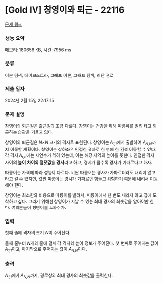 # [Gold IV] 창영이와 퇴근 - 22116 

[문제 링크](https://www.acmicpc.net/problem/22116) 

### 성능 요약

메모리: 180656 KB, 시간: 7956 ms

### 분류

이분 탐색, 데이크스트라, 그래프 이론, 그래프 탐색, 최단 경로

### 제출 일자

2024년 2월 15일 22:17:15

### 문제 설명

<p>창영이의 퇴근길은 출근길과 조금 다르다. 창영이는 건강을 위해 따릉이를 빌려 타고 퇴근하는 습관을 기르고 있다.</p>

<p>창영이의 퇴근길은 <em>N</em>×<em>N</em> 크기의 격자로 표현된다. 창영이는 <em>A<sub>1,1</sub></em>에서 출발하여 <em>A<sub>N,N</sub></em>까지 이동할 계획이다. 창영이는 상하좌우 인접한 격자로 한 번에 한 칸씩 이동할 수 있다. 각 격자 <em>A<sub>r,c</sub></em>에는 자연수가 적혀 있는데, 이는 해당 지역의 높이를 뜻한다. 인접한 격자 사이의 <strong>높이 차이의 절댓값</strong>을 <strong>경사</strong>라고 하고, 경사가 클수록 경사가 가파르다고 하자.</p>

<p>따릉이는 가격에 따라 성능이 다르다. 비싼 따릉이는 경사가 가파르더라도 내리지 않고 타고 갈 수 있지만, 값싼 따릉이는 경사가 가파르면 힘들고 위험하기 때문에 내려서 이동해야 한다.</p>

<p>창영이는 최소한의 비용으로 따릉이를 빌려서, 따릉이에서 한 번도 내리지 않고 집에 도착하고 싶다. 그러기 위해선 창영이가 지날 수 있는 최대 경사의 최솟값을 알아야만 한다. 여러분들이 창영이를 도와주자.</p>

### 입력 

 <p>첫째 줄에 격자의 크기 <em>N</em>이 주어진다.</p>

<p>둘째 줄부터 <em>N</em>개의 줄에 걸쳐 각 격자의 높이 정보가 주어진다. 첫 번째로 주어지는 값이 <em>A<sub>1,1</sub></em>이고, 마지막으로 주어지는 값이 <em>A<sub>N,N</sub></em>이다.</p>

### 출력 

 <p><em>A<sub>1,1</sub></em>에서 <em>A<sub>N,N</sub></em>까지, 경로상의 최대 경사의 최솟값을 출력한다.</p>

